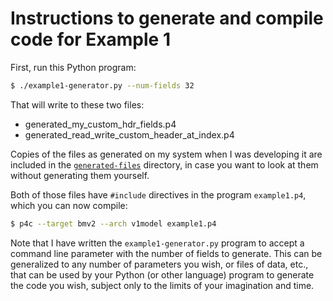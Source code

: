 # Instructions to generate and compile code for Example 1

First, run this Python program:

```bash
$ ./example1-generator.py --num-fields 32
```

That will write to these two files:

+ generated_my_custom_hdr_fields.p4
+ generated_read_write_custom_header_at_index.p4

Copies of the files as generated on my system when I was developing it
are included in the [`generated-files`](generated-files/) directory,
in case you want to look at them without generating them yourself.

Both of those files have `#include` directives in the program
`example1.p4`, which you can now compile:

```bash
$ p4c --target bmv2 --arch v1model example1.p4
```

Note that I have written the `example1-generator.py` program to accept
a command line parameter with the number of fields to generate.  This
can be generalized to any number of parameters you wish, or files of
data, etc., that can be used by your Python (or other language)
program to generate the code you wish, subject only to the limits of
your imagination and time.
